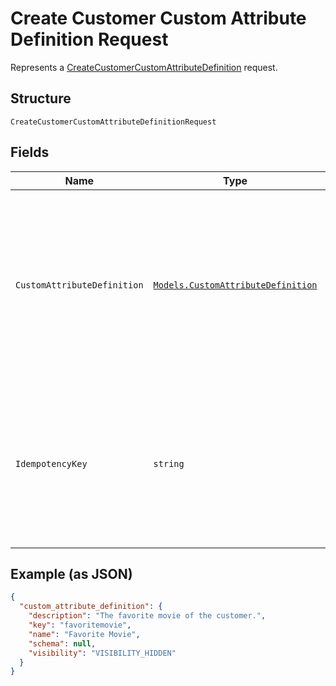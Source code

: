 
# Create Customer Custom Attribute Definition Request

Represents a [CreateCustomerCustomAttributeDefinition](../../doc/api/customer-custom-attributes.md#create-customer-custom-attribute-definition) request.

## Structure

`CreateCustomerCustomAttributeDefinitionRequest`

## Fields

| Name | Type | Tags | Description |
|  --- | --- | --- | --- |
| `CustomAttributeDefinition` | [`Models.CustomAttributeDefinition`](../../doc/models/custom-attribute-definition.md) | Required | Represents a definition for custom attribute values. A custom attribute definition<br>specifies the key, visibility, schema, and other properties for a custom attribute. |
| `IdempotencyKey` | `string` | Optional | A unique identifier for this request, used to ensure idempotency. For more information,<br>see [Idempotency](https://developer.squareup.com/docs/build-basics/common-api-patterns/idempotency).<br>**Constraints**: *Maximum Length*: `45` |

## Example (as JSON)

```json
{
  "custom_attribute_definition": {
    "description": "The favorite movie of the customer.",
    "key": "favoritemovie",
    "name": "Favorite Movie",
    "schema": null,
    "visibility": "VISIBILITY_HIDDEN"
  }
}
```

